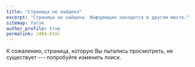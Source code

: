 ```yaml
---
title: "Страница не найдена"
excerpt: "Страница не найдена. Информация находится в другом месте."
sitemap: false
author_profile: true
permalink: /404.html
---
```


К сожалению, страница, которую Вы пытались просмотреть, не существует --- попробуйте изменить поиск.

<script>
  var GOOG_FIXURL_LANG = 'ru';
  var GOOG_FIXURL_SITE = '{{ site.url }}'
</script>
<script src="https://linkhelp.clients.google.com/tbproxy/lh/wm/fixurl.js">
</script>
